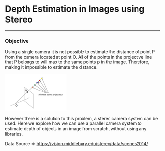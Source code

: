 # Depth Estimation in Images using Stereo
-------
### Objective
Using a single camera it is not possible to estimate the distance of point P from the camera located at point O. All of the points in the projective line that P belongs to will map to the same points p in the image. Therefore, making it impossible to estimate the distance.

<img src="./images/helper_images/Img1.png" width="200" />

However there is a solution to this problem, a stereo camera system can be used. Here we explore how we can use a parallel camera system to estimate depth of objects in an image from scratch, without using any libraries.


Data Source => https://vision.middlebury.edu/stereo/data/scenes2014/
